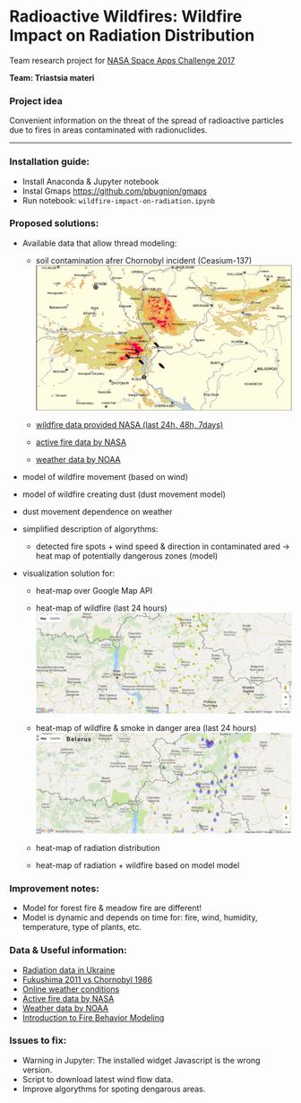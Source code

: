 # Radioactive Wildfires: Wildfire Impact on Radiation Distribution

Team research project for [NASA Space Apps Challenge 2017](https://2017.spaceappschallenge.org)

**Team: Triastsia materi**

### Project idea

Convenient information on the threat of the spread of radioactive particles due to fires in areas contaminated with radionuclides.

---

### Installation guide:
  - Install Anaconda & Jupyter notebook
  - Instal Gmaps https://github.com/pbugnion/gmaps
  - Run notebook: ```wildfire-impact-on-radiation.ipynb```

### Proposed solutions:
  - Available data that allow thread modeling:
    - soil contamination afrer Chornobyl incident (Ceasium-137)
      ![Alt text](/slides/chornobyl-with-fiers.png)

    - [wildfire data provided NASA (last 24h, 48h, 7days)](https://www.nasa.gov/press-release/battling-wildfires-from-space-nasa-adds-to-firefighters-toolkit)
    - [active fire data by NASA](https://earthdata.nasa.gov/earth-observation-data/near-real-time/firms/active-fire-data)
    - [weather data by NOAA](http://nomads.ncep.noaa.gov/)
  - model of wildfire movement (based on wind)
  - model of wildfire creating dust (dust movement model)
  - dust movement dependence on weather
  - simplified description of algorythms:
    - detected fire spots + wind speed & direction in contaminated ared -> heat map of potentially dangerous zones (model)

- visualization solution for:
  - heat-map over Google Map API
  - heat-map of wildfire (last 24 hours)
  ![Alt text](/slides/map-with-fire.png)
  - heat-map of wildfire & smoke in danger area (last 24 hours)
  ![Alt text](/slides/map-with-plum.png)

  - heat-map of radiation distribution
  - heat-map of radiation + wildfire based on model model

### Improvement notes:
  - Model for forest fire & meadow fire are different!
  - Model is dynamic and depends on time for: fire, wind, humidity, temperature, type of plants, etc.


### Data & Useful information:
 - [Radiation data in Ukraine](http://chornobyl.in.ua/uk/karty-radiacia-ukraina.html)
 - [Fukushima 2011 vs Chornobyl 1986](https://allegedlyapparent.wordpress.com/2011/05/19/fukushima-2011-versus-chernobyl-1986-a-fallout-map-comparison/)
 - [Online weather conditions](https://github.com/cambecc/earth)
 - [Active fire data by NASA](https://earthdata.nasa.gov/earth-observation-data/near-real-time/firms/active-fire-data)
 - [Weather data by NOAA](http://nomads.ncep.noaa.gov/)
 - [Introduction to Fire Behavior Modeling](https://www.frames.gov/files/8413/4643/5159/Intro_to_Fire_Behavior_Modeling_Guide_2012.06.25.pdf)


### Issues to fix:
  - Warning in Jupyter: The installed widget Javascript is the wrong version.
  - Script to download latest wind flow data.
  - Improve algorythms for spoting dengarous areas.
